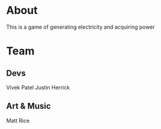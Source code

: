# About
This is a game of generating electricity and acquiring power

# Team

## Devs
Vivek Patel
Justin Herrick

## Art & Music
Matt Rice